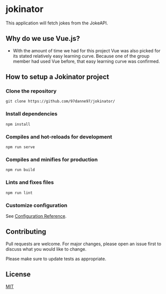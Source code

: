 # jokinator
This application will fetch jokes from the JokeAPI.

## Why do we use Vue.js?
* With the amount of time we had for this project Vue was also picked for its stated relatively easy learning curve. Because one of the group member had used Vue before, that easy learning curve was confirmed.

## How to setup a Jokinator project

### Clone the repository
```
git clone https://github.com/97danne97/jokinator/
```

### Install dependencies
```
npm install
```

### Compiles and hot-reloads for development
```
npm run serve
```

### Compiles and minifies for production
```
npm run build
```

### Lints and fixes files
```
npm run lint
```

### Customize configuration
See [Configuration Reference](https://cli.vuejs.org/config/).


## Contributing
Pull requests are welcome. For major changes, please open an issue first to discuss what you would like to change.

Please make sure to update tests as appropriate.

## License
[MIT](LICENSE)
